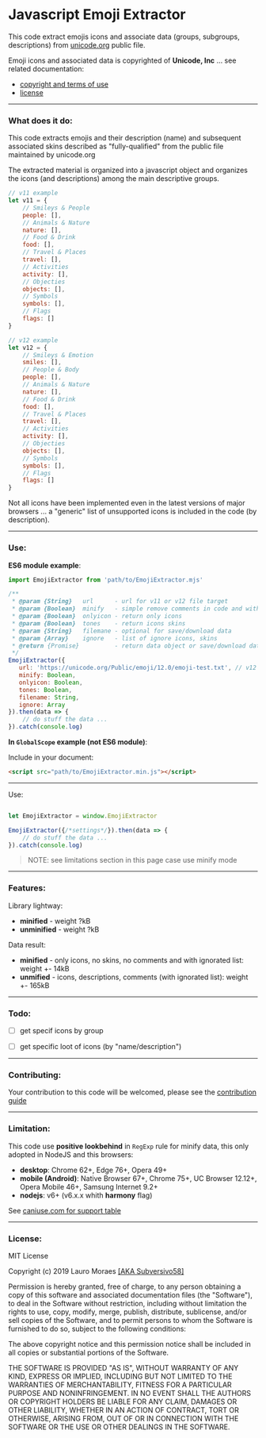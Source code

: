 # Javascript Emoji Extractor

This code extract emojis icons and associate data (groups, subgroups, descriptions) from [unicode.org](https://unicode.org/Public/emoji/12.0/emoji-test.txt) public file.

Emoji icons and associated data is copyrighted of **Unicode, Inc** ... see related documentation:

* [copyright and terms of use](https://www.unicode.org/copyright.html)
* [license](https://www.unicode.org/license.html)


----------

### What does it do:

This code extracts emojis and their description (name) and subsequent associated skins described as "fully-qualified" from the public file maintained by unicode.org

The extracted material is organized into a javascript object and organizes the icons (and descriptions) among the main descriptive groups.

```javascript
// v11 example
let v11 = {
    // Smileys & People
    people: [],
    // Animals & Nature
    nature: [],
    // Food & Drink
    food: [],
    // Travel & Places
    travel: [],
    // Activities
    activity: [],
    // Objecties
    objects: [],
    // Symbols
    symbols: [],
    // Flags
    flags: []
}

// v12 example
let v12 = {
    // Smileys & Emotion
    smiles: [],
    // People & Body
    people: [],
    // Animals & Nature
    nature: [],
    // Food & Drink
    food: [],
    // Travel & Places
    travel: [],
    // Activities
    activity: [],
    // Objecties
    objects: [],
    // Symbols
    symbols: [],
    // Flags
    flags: []
}
```

Not all icons have been implemented even in the latest versions of major browsers ... a "generic" list of unsupported icons is included in the code (by description).


----------

### Use:

**ES6 module example**:

```javascript
import EmojiExtractor from 'path/to/EmojiExtractor.mjs'

/**
 * @param {String}   url      - url for v11 or v12 file target                  [default: v12 url]
 * @param {Boolean}  minify   - simple remove comments in code and withe spaces [default: false]
 * @param {Boolean}  onlyicon - return only icons                               [default: false]
 * @param {Boolean}  tones    - return icons skins                              [default: true]
 * @param {String}   filemane - optional for save/download data                 [default: use version eg: v12.js]
 * @param {Array}    ignore   - list of ignore icons, skins                     [default: "generic list"]
 * @return {Promise}          - return data object or save/download data to file case have filename param
 */
EmojiExtractor({
   url: 'https://unicode.org/Public/emoji/12.0/emoji-test.txt', // v12 - to use v11 change "12.0" to "11.0"
   minify: Boolean,
   onlyicon: Boolean,
   tones: Boolean,
   filename: String,
   ignore: Array
}).then(data => {
    // do stuff the data ...
}).catch(console.log)
```

**In `GlobalScope` example (not ES6 module)**:

Include in your document:

```html
<script src="path/to/EmojiExtractor.min.js"></script>
```

----------

Use:

```javascript

let EmojiExtractor = window.EmojiExtractor

EmojiExtractor({/*settings*/}).then(data => {
    // do stuff the data ...
}).catch(console.log)
```

> NOTE: see limitations section in this page case use minify mode


----------

### Features:

Library lightway:

* **minified** - weight ?kB
* **unminified** - weight ?kB

Data result:

* **minified** - only icons, no skins, no comments and with ignorated list: weight +- 14kB
* **unmified** - icons, descriptions, comments (with ignorated list): weight +- 165kB


----------

### Todo:

- [ ] get specif icons by group
- [ ] get specific loot of icons (by "name/description")


----------

### Contributing:

Your contribution to this code will be welcomed, please see the [contribution guide](https://github.com/subversivo58/emoji-extractor/blob/master/CONTRIBUTING.md)


----------

### Limitation:

This code use **positive lookbehind** in `RegExp` rule for minify data, this only adopted in NodeJS and this browsers:

* **desktop**: Chrome 62+, Edge 76+, Opera 49+
* **mobile (Android)**: Native Browser 67+, Chrome 75+, UC Browser 12.12+, Opera Mobile 46+, Samsung Internet 9.2+
* **nodejs**: v6+ (v6.x.x whith **harmony** flag)


See [caniuse.com for support table](https://caniuse.com/#feat=js-regexp-lookbehind)


----------

### License:

MIT License

Copyright (c) 2019 Lauro Moraes [[AKA Subversivo58]](https://github.com/subversivo58)

Permission is hereby granted, free of charge, to any person obtaining a copy of this software and associated documentation files (the "Software"), to deal in the Software without restriction, including without limitation the rights to use, copy, modify, merge, publish, distribute, sublicense, and/or sell copies of the Software, and to permit persons to whom the Software is furnished to do so, subject to the following conditions:

The above copyright notice and this permission notice shall be included in all copies or substantial portions of the Software.

THE SOFTWARE IS PROVIDED "AS IS", WITHOUT WARRANTY OF ANY KIND, EXPRESS OR IMPLIED, INCLUDING BUT NOT LIMITED TO THE WARRANTIES OF MERCHANTABILITY, FITNESS FOR A PARTICULAR PURPOSE AND NONINFRINGEMENT. IN NO EVENT SHALL THE AUTHORS OR COPYRIGHT HOLDERS BE LIABLE FOR ANY CLAIM, DAMAGES OR OTHER LIABILITY, WHETHER IN AN ACTION OF CONTRACT, TORT OR OTHERWISE, ARISING FROM, OUT OF OR IN CONNECTION WITH THE SOFTWARE OR THE USE OR OTHER DEALINGS IN THE SOFTWARE.
